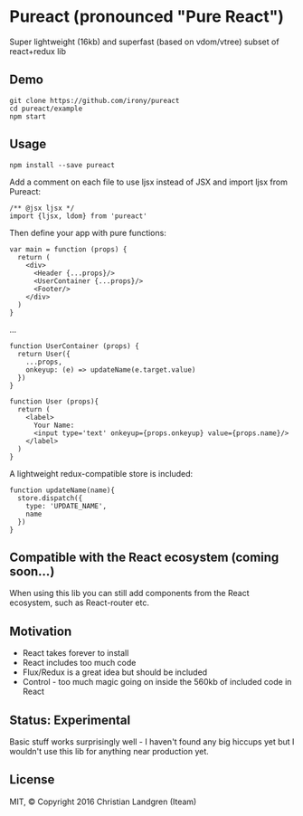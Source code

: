 # Pureact (pronounced "Pure React")

Super lightweight (16kb) and superfast (based on vdom/vtree) subset of react+redux lib

## Demo

    git clone https://github.com/irony/pureact
    cd pureact/example
    npm start

## Usage

    npm install --save pureact

Add a comment on each file to use ljsx instead of JSX and import ljsx from Pureact:

    /** @jsx ljsx */
    import {ljsx, ldom} from 'pureact'

Then define your app with pure functions:

    var main = function (props) {
      return (
        <div>
          <Header {...props}/>
          <UserContainer {...props}/>
          <Footer/>
        </div>
      )
    }

...

    function UserContainer (props) {
      return User({
        ...props, 
        onkeyup: (e) => updateName(e.target.value)
      })
    }

    function User (props){
      return (
        <label>
          Your Name:
          <input type='text' onkeyup={props.onkeyup} value={props.name}/>
        </label>
      )
    }

A lightweight redux-compatible store is included:

    function updateName(name){
      store.dispatch({
        type: 'UPDATE_NAME',
        name
      })
    } 

## Compatible with the React ecosystem (coming soon...)
When using this lib you can still add components from the React ecosystem, such as React-router etc. 

## Motivation

- React takes forever to install
- React includes too much code
- Flux/Redux is a great idea but should be included
- Control - too much magic going on inside the 560kb of included code in React

## Status: Experimental
Basic stuff works surprisingly well - I haven't found any big hiccups yet but I wouldn't use this lib for anything near production yet.


## License

MIT, &copy; Copyright 2016 Christian Landgren (Iteam)
